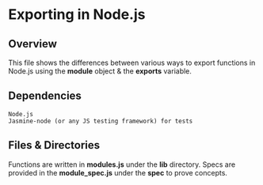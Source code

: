 # Exporting in Node.js

## Overview
This file shows the differences between various ways to export functions in Node.js using the **module** object & the **exports** variable.

## Dependencies
	Node.js
	Jasmine-node (or any JS testing framework) for tests

## Files & Directories
Functions are written in **modules.js** under the **lib** directory. Specs are provided in the **module_spec.js** under the **spec** to prove concepts.